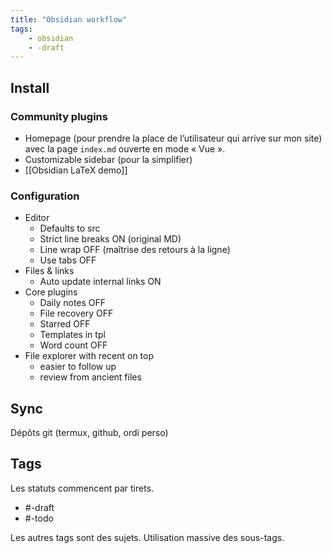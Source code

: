 ```yaml
---
title: "Obsidian workflow"
tags:
    - obsidian
    - -draft
---
```


## Install

### Community plugins

* Homepage (pour prendre la place de l’utilisateur
  qui arrive sur mon site) avec la page
  `index.md` ouverte en mode « Vue ».
* Customizable sidebar (pour la simplifier)
* [[Obsidian LaTeX demo]]

### Configuration

- Editor
  - Defaults to src
  - Strict line breaks ON (original MD)
  - Line wrap OFF (maîtrise des retours à la ligne)
  - Use tabs OFF
- Files & links
  - Auto update internal links ON
- Core plugins
  - Daily notes OFF
  - File recovery OFF
  - Starred OFF
  - Templates in tpl
  - Word count OFF
- File explorer with recent on top
    - easier to follow up
    - review from ancient files

## Sync

Dépôts git (termux, github, ordi perso)

## Tags

Les statuts commencent par tirets.
- #-draft 
- #-todo

Les autres tags sont des sujets.
Utilisation massive des sous-tags.
